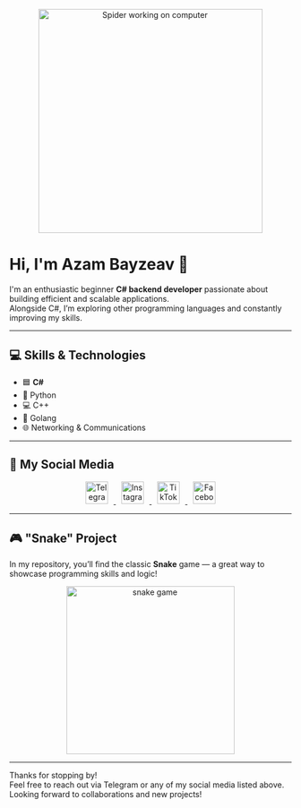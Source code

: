 <p align="center">
  <img src="URL_ТУТ" alt="Spider working on computer" width="400"/>
</p>

# Hi, I'm Azam Bayzeav 👋

I'm an enthusiastic beginner **C# backend developer** passionate about building efficient and scalable applications.  
Alongside C#, I’m exploring other programming languages and constantly improving my skills.

---

## 💻 Skills & Technologies

- 🟦 **C#**  
- 🐍 Python  
- 💻 C++  
- 🐹 Golang  
- 🌐 Networking & Communications  

---

## 📱 My Social Media

<p align="center">
  <a href="https://t.me/Programer_1805" target="_blank">
    <img src="https://cdn-icons-png.flaticon.com/48/2111/2111646.png" alt="Telegram" width="40" style="margin: 0 10px;" />
  </a>
  <a href="https://instagram.com/_azaml6_" target="_blank">
    <img src="https://cdn-icons-png.flaticon.com/48/174/174855.png" alt="Instagram" width="40" style="margin: 0 10px;" />
  </a>
  <a href="https://www.tiktok.com/@azaml6_" target="_blank">
    <img src="https://cdn-icons-png.flaticon.com/48/3046/3046123.png" alt="TikTok" width="40" style="margin: 0 10px;" />
  </a>
  <a href="https://www.facebook.com/azam.bayzeav" target="_blank">
    <img src="https://cdn-icons-png.flaticon.com/48/733/733547.png" alt="Facebook" width="40" style="margin: 0 10px;" />
  </a>
</p>

---

## 🎮 "Snake" Project

In my repository, you’ll find the classic **Snake** game — a great way to showcase programming skills and logic!

<p align="center">
  <img src="https://media.giphy.com/media/3o6ZsYnRgA1o4e6Nvu/giphy.gif" alt="snake game" width="300"/>
</p>

---

Thanks for stopping by!  
Feel free to reach out via Telegram or any of my social media listed above.  
Looking forward to collaborations and new projects!

